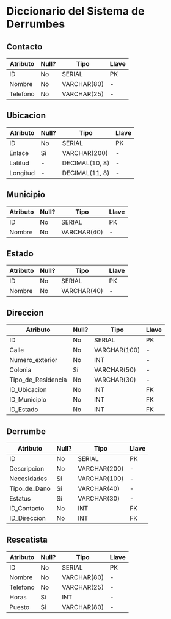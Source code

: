# Diccionario del Sistema de Derrumbes

## Contacto

| Atributo | Null? | Tipo        | Llave |
| -------- | ----- | ----------- | ----- |
| ID       | No    | SERIAL      | PK    |
| Nombre   | No    | VARCHAR(80) | -     |
| Telefono | No    | VARCHAR(25) | -     |

## Ubicacion

| Atributo | Null? | Tipo           | Llave |
| -------- | ----- | -------------- | ----- |
| ID       | No    | SERIAL         | PK    |
| Enlace   | Sí    | VARCHAR(200)   | -     |
| Latitud  | -     | DECIMAL(10, 8) | -     |
| Longitud | -     | DECIMAL(11, 8) | -     |

## Municipio

| Atributo | Null? | Tipo        | Llave |
| -------- | ----- | ----------- | ----- |
| ID       | No    | SERIAL      | PK    |
| Nombre   | No    | VARCHAR(40) | -     |

## Estado

| Atributo | Null? | Tipo        | Llave |
| -------- | ----- | ----------- | ----- |
| ID       | No    | SERIAL      | PK    |
| Nombre   | No    | VARCHAR(40) | -     |

## Direccion

| Atributo           | Null? | Tipo         | Llave |
| ------------------ | ----- | ------------ | ----- |
| ID                 | No    | SERIAL       | PK    |
| Calle              | No    | VARCHAR(100) | -     |
| Numero_exterior    | No    | INT          | -     |
| Colonia            | Sí    | VARCHAR(50)  | -     |
| Tipo_de_Residencia | No    | VARCHAR(30)  | -     |
| ID_Ubicacion       | No    | INT          | FK    |
| ID_Municipio       | No    | INT          | FK    |
| ID_Estado          | No    | INT          | FK    |

## Derrumbe

| Atributo     | Null? | Tipo         | Llave |
| ------------ | ----- | ------------ | ----- |
| ID           | No    | SERIAL       | PK    |
| Descripcion  | No    | VARCHAR(200) | -     |
| Necesidades  | Sí    | VARCHAR(100) | -     |
| Tipo_de_Dano | Sí    | VARCHAR(40)  | -     |
| Estatus      | Sí    | VARCHAR(30)  | -     |
| ID_Contacto  | No    | INT          | FK    |
| ID_Direccion | No    | INT          | FK    |

## Rescatista

| Atributo | Null? | Tipo        | Llave |
| -------- | ----- | ----------- | ----- |
| ID       | No    | SERIAL      | PK    |
| Nombre   | No    | VARCHAR(80) | -     |
| Telefono | No    | VARCHAR(25) | -     |
| Horas    | Sí    | INT         | -     |
| Puesto   | Sí    | VARCHAR(80) | -     |

